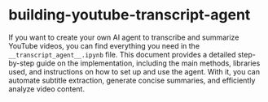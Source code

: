 # building-youtube-transcript-agent

If you want to create your own AI agent to transcribe and summarize YouTube videos, you can find everything you need in the `__transcript_agent__.ipynb` file. This document provides a detailed step-by-step guide on the implementation, including the main methods, libraries used, and instructions on how to set up and use the agent. With it, you can automate subtitle extraction, generate concise summaries, and efficiently analyze video content.
